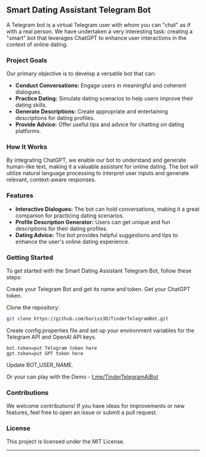 ## Smart Dating Assistant Telegram Bot

A Telegram bot is a virtual Telegram user with whom you can "chat" as if with a real person. We have undertaken a very interesting task: creating a "smart" bot that leverages ChatGPT to enhance user interactions in the context of online dating.

### Project Goals

Our primary objective is to develop a versatile bot that can:

- **Conduct Conversations:** Engage users in meaningful and coherent dialogues.
- **Practice Dating:** Simulate dating scenarios to help users improve their dating skills.
- **Generate Descriptions:** Create appropriate and entertaining descriptions for dating profiles.
- **Provide Advice:** Offer useful tips and advice for chatting on dating platforms.

### How It Works

By integrating ChatGPT, we enable our bot to understand and generate human-like text, making it a valuable assistant for online dating. The bot will utilize natural language processing to interpret user inputs and generate relevant, context-aware responses.

### Features

- **Interactive Dialogues:** The bot can hold conversations, making it a great companion for practicing dating scenarios.
- **Profile Description Generator:** Users can get unique and fun descriptions for their dating profiles.
- **Dating Advice:** The bot provides helpful suggestions and tips to enhance the user's online dating experience.

### Getting Started

To get started with the Smart Dating Assistant Telegram Bot, follow these steps:

Create your Telegram Bot and get its name and token. Get your ChatGPT token.

Clone the repository:
```bash
git clone https://github.com/boriss3D/TinderTelegramBot.git
```
Create config.properties file and set up your environment variables for the Telegram API and OpenAI API keys.
```
bot.token=put Telegram token here
gpt.token=put GPT token here
```
Update BOT_USER_NAME.

Or your can play with the Demo - [t.me/TinderTelegramAiBot](https://t.me/TinderTelegramAiBot)

### Contributions

We welcome contributions! If you have ideas for improvements or new features, feel free to open an issue or submit a pull request.

### License

This project is licensed under the MIT License.

---
